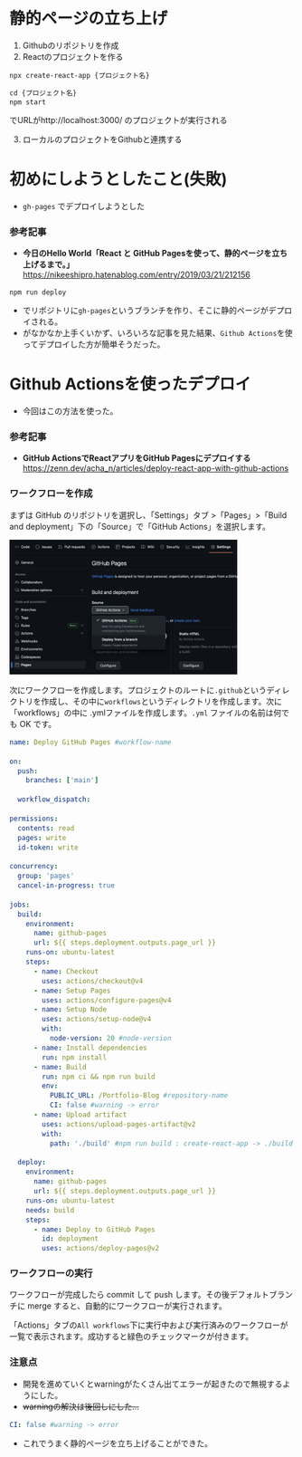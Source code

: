 # 静的ページの立ち上げ
1. Githubのリポジトリを作成
2. Reactのプロジェクトを作る
```shell
npx create-react-app {プロジェクト名}
```
```shell
cd {プロジェクト名}
npm start
```
でURLがhttp://localhost:3000/ のプロジェクトが実行される

3. ローカルのプロジェクトをGithubと連携する

# 初めにしようとしたこと(失敗)
- `gh-pages` でデプロイしようとした

### 参考記事
- **今日のHello World「React と GitHub Pagesを使って、静的ページを立ち上げるまで。」**<br>
https://nikeeshipro.hatenablog.com/entry/2019/03/21/212156

```shell
npm run deploy
```
- でリポジトリに`gh-pages`というブランチを作り、そこに静的ページがデプロイされる。
- がなかなか上手くいかず、いろいろな記事を見た結果、`Github Actions`を使ってデプロイした方が簡単そうだった。

# Github Actionsを使ったデプロイ
- 今回はこの方法を使った。

### 参考記事
- **GitHub ActionsでReactアプリをGitHub Pagesにデプロイする**<br>
https://zenn.dev/acha_n/articles/deploy-react-app-with-github-actions

### ワークフローを作成
まずは GitHub のリポジトリを選択し、「Settings」タブ >「Pages」>「Build and deployment」下の「Source」で「GitHub Actions」を選択します。

<img src="../../articles/Blog-Creat1/GithubActions.png" width="80%">

次にワークフローを作成します。プロジェクトのルートに`.github`というディレクトリを作成し、その中に`workflows`というディレクトリを作成します。次に「workflows」の中に .ymlファイルを作成します。`.yml` ファイルの名前は何でも OK です。
```yml:deploy-gh-pages.yml
name: Deploy GitHub Pages #workflow-name

on:
  push:
    branches: ['main']

  workflow_dispatch:

permissions:
  contents: read
  pages: write
  id-token: write

concurrency:
  group: 'pages'
  cancel-in-progress: true

jobs:
  build:
    environment:
      name: github-pages
      url: ${{ steps.deployment.outputs.page_url }}
    runs-on: ubuntu-latest
    steps:
      - name: Checkout
        uses: actions/checkout@v4
      - name: Setup Pages
        uses: actions/configure-pages@v4
      - name: Setup Node
        uses: actions/setup-node@v4
        with:
          node-version: 20 #node-version
      - name: Install dependencies
        run: npm install
      - name: Build
        run: npm ci && npm run build
        env:
          PUBLIC_URL: /Portfolio-Blog #repository-name
          CI: false #warning -> error
      - name: Upload artifact
        uses: actions/upload-pages-artifact@v2
        with:
          path: './build' #npm run build : create-react-app -> ./build

  deploy:
    environment:
      name: github-pages
      url: ${{ steps.deployment.outputs.page_url }}
    runs-on: ubuntu-latest
    needs: build
    steps:
      - name: Deploy to GitHub Pages
        id: deployment
        uses: actions/deploy-pages@v2
```

### ワークフローの実行
ワークフローが完成したら commit して push します。その後デフォルトブランチに merge すると、自動的にワークフローが実行されます。

「Actions」タブの`All workflows`下に実行中および実行済みのワークフローが一覧で表示されます。成功すると緑色のチェックマークが付きます。

### 注意点
- 開発を進めていくとwarningがたくさん出てエラーが起きたので無視するようにした。
- ~~warningの解決は後回しにした...~~ 

```yml
CI: false #warning -> error
```

- これでうまく静的ページを立ち上げることができた。